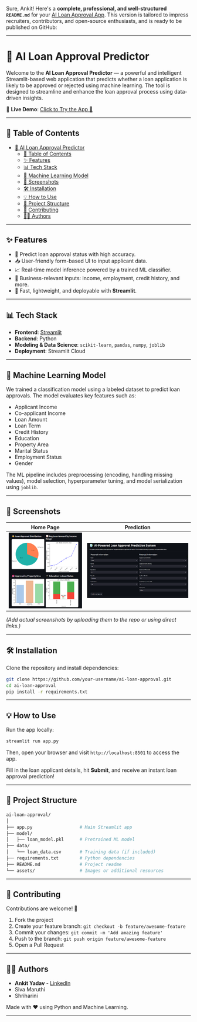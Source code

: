 Sure, Ankit! Here's a **complete, professional, and well-structured `README.md`** for your [AI Loan Approval App](https://ailoanapproval.streamlit.app/). This version is tailored to impress recruiters, contributors, and open-source enthusiasts, and is ready to be published on GitHub:

---

# 🏦 AI Loan Approval Predictor

Welcome to the **AI Loan Approval Predictor** — a powerful and intelligent Streamlit-based web application that predicts whether a loan application is likely to be approved or rejected using machine learning. The tool is designed to streamline and enhance the loan approval process using data-driven insights.

🔗 **Live Demo**: [Click to Try the App 🚀](https://ailoanapproval.streamlit.app/)

---

## 📌 Table of Contents

- [🏦 AI Loan Approval Predictor](#-ai-loan-approval-predictor)
  - [📌 Table of Contents](#-table-of-contents)
  - [✨ Features](#-features)
  - [📊 Tech Stack](#-tech-stack)
  - [🧠 Machine Learning Model](#-machine-learning-model)
  - [📸 Screenshots](#-screenshots)
  - [🛠️ Installation](#️-installation)
  - [💡 How to Use](#-how-to-use)
  - [📁 Project Structure](#-project-structure)
  - [🤝 Contributing](#-contributing)
  - [🙋‍♂️ Authors](#️-authors)

---

## ✨ Features

- 🔮 Predict loan approval status with high accuracy.
- 📥 User-friendly form-based UI to input applicant data.
- 📈 Real-time model inference powered by a trained ML classifier.
- 💼 Business-relevant inputs: income, employment, credit history, and more.
- 🎯 Fast, lightweight, and deployable with **Streamlit**.

---

## 📊 Tech Stack

- **Frontend**: [Streamlit](https://streamlit.io/)
- **Backend**: Python  
- **Modeling & Data Science**: `scikit-learn`, `pandas`, `numpy`, `joblib`
- **Deployment**: Streamlit Cloud

---

## 🧠 Machine Learning Model

We trained a classification model using a labeled dataset to predict loan approvals. The model evaluates key features such as:

- Applicant Income
- Co-applicant Income
- Loan Amount
- Loan Term
- Credit History
- Education
- Property Area
- Marital Status
- Employment Status
- Gender

The ML pipeline includes preprocessing (encoding, handling missing values), model selection, hyperparameter tuning, and model serialization using `joblib`.

---

## 📸 Screenshots

| Home Page | Prediction |
|-----------|------------|
| ![Home](assests/home.png) | ![Prediction](assests/prediction.png) |

*(Add actual screenshots by uploading them to the repo or using direct links.)*

---

## 🛠️ Installation

Clone the repository and install dependencies:

```bash
git clone https://github.com/your-username/ai-loan-approval.git
cd ai-loan-approval
pip install -r requirements.txt
```

---

## 💡 How to Use

Run the app locally:

```bash
streamlit run app.py
```

Then, open your browser and visit `http://localhost:8501` to access the app.

Fill in the loan applicant details, hit **Submit**, and receive an instant loan approval prediction!

---

## 📁 Project Structure

```bash
ai-loan-approval/
│
├── app.py                  # Main Streamlit app
├── model/
│   ├── loan_model.pkl      # Pretrained ML model
├── data/
│   └── loan_data.csv       # Training data (if included)
├── requirements.txt        # Python dependencies
├── README.md               # Project readme
└── assets/                 # Images or additional resources
```

---

## 🤝 Contributing

Contributions are welcome! 🙌

1. Fork the project  
2. Create your feature branch: `git checkout -b feature/awesome-feature`  
3. Commit your changes: `git commit -m 'Add amazing feature'`  
4. Push to the branch: `git push origin feature/awesome-feature`  
5. Open a Pull Request  

---


## 🙋‍♂️ Authors

- **Ankit Yadav** - [LinkedIn](https://www.linkedin.com/in/ankityadav-datasolver/) 
- Siva Maruthi
- Shriharini

Made with ❤️ using Python and Machine Learning.

---
